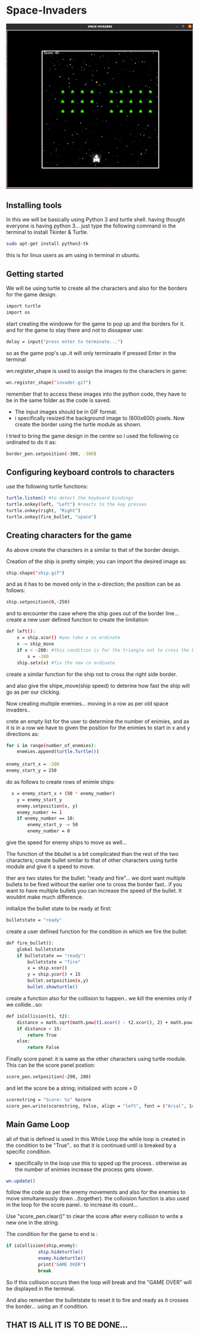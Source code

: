 # Space-Invaders

<p align="center"><img src="images/game.png"></p>

## Installing tools

In this we will be basically using Python 3 and turtle shell.
having thought everyone is having python 3... just type the following command in the terminal to install Tkinter & Turtle.
```bash
sudo apt-get install python3-tk
```
this is for linux users as am using in terminal in ubuntu.

## Getting started
We will be using turtle to create all the characters and also for the borders for the game design.

```bash
import turtle
import os
```
start creating the windoww for the game to pop up and the borders for it.
and for the game to stay there and not to dissapear use:
```bash
delay = input("press enter to terminate...")
```
so as the game pop's up..it will only terminaate if pressed Enter in the terminal

wn.register_shape is used to assign the images to the characters in game:
```bash
wn.register_shape("invader.gif")
```
remember that to access these images into the python code, they have to be in the same folder as the code is saved.

* The input images should be in GIF format.
* i specifically resized the background image to (600x600) pixels.
Now create the border using the turtle module as shown.

I tried to bring the game design in the centre so i used the following co ordinated to do it as:
```bash
border_pen.setposition(-300, -300)
```

## Configuring keyboard controls to characters

use the following turtle functions:
```bash
turtle.listen() #to detect the keyboard bindings
turtle.onkey(left, "Left") #reacts to the key presses
turtle.onkey(right, "Right")
turtle.onkey(fire_bullet, "space")
```

## Creating characters for the game

As above create the characters in a similar to that of the border design.

Creation of the ship is pretty simple; you can import the desired image as:
```bash
ship.shape("ship.gif")
```
and as it has to be moved only in the x-direction; the position can be as follows:
```bash
ship.setposition(0,-250)
```
and to encounter the case where the ship goes out of the border line... create a new user defined function to create the limitation:
```bash
def left():
	x = ship.xcor() #you take x co ordinate
	x -= ship_move
	if x < -280: #this condition is for the triangle not to cross the boundary
		x = -280
	ship.setx(x) #fix the new co ordinate
```
create a similar function for the ship not to cross the right side border.

and also give the shipe_move(ship speed) to deterine how fast the ship will go as per our clicking.

Now creating multiple enemies... moving in a row as per old space invaders..

crete an empty list for the user to determine the number of enimies, and as it is in a row we have to given the position for the enimies to start in x and y directions as:
```bash
for i in range(number_of_enemies):
	enemies.append(turtle.Turtle())

enemy_start_x = -200
enemy_start_y = 250
```
do as follows to create rows of enimie ships:
```bash
  x = enemy_start_x + (50 * enemy_number)
	y = enemy_start_y
	enemy.setposition(x, y)
	enemy_number += 1
	if enemy_number == 10:
		enemy_start_y -= 50
		enemy_number = 0
```
give the speed for enemy ships to move as well...

The function of the bbullet is a bit complicated than the rest of the two characters; create bullet similar to that of other characters using turtle module and give it a speed to move.

ther are two states for the bullet:
"ready and fire"... we dont want multiple bullets to be fired without the earlier one to cross the border fast.. if you want to have multiple bullets you can increase the speed of the bullet. It wouldnt make much difference.

initialize the bullet state to be ready at first:
```bash
bulletstate = "ready"
```
create a user defined function for the condition in which we fire the bullet:
```bash
def fire_bullet():
	global bulletstate
	if bulletstate == "ready":
		bulletstate = "fire"
		x = ship.xcor()
		y = ship.ycor() + 15
		bullet.setposition(x,y)
		bullet.showturtle()
```
create a function also for the collision to happen.. we kill the enemies only if we collide...so:
```bash
def isCollision(t1, t2):
	distance = math.sqrt(math.pow(t1.xcor() - t2.xcor(), 2) + math.pow(t1.ycor() - t2.ycor(),2))
	if distance < 15:
		return True
	else:
		return False
```
Finally score panel:
it is same as the other characters using turtle module.
This can be the score panel postion:
```bash
score_pen.setposition(-290, 280)
```
and let the score be a string; initialized with score = 0
```bash
scorestring = "Score: %s" %score
score_pen.write(scorestring, False, align = "left", font = ("Arial", 14, "normal"))
```
## Main Game Loop

all of that is defined is used in this While Loop
the while loop is created in the condition to be "True".. so that it is continued until is breaked by a specific condition.

* specifically in the loop use this to spped up the process.. otherwise as the number of enimies increase the process gets slower.
```bash
wn.update()
```
follow the code as per the enemy movements and also for the enemies to move simultaneously down ..(together).
the colloision function is also used in the loop for the score panel.. to increase its count...

Use "score_pen.clear()" to clear the score after every collision to write a new one in the string.

The condition for the game to end is :
```bash
if isCollision(ship,enemy):
			ship.hideturtle()
			enemy.hideturtle()
			print("GAME OVER")
			break
```
So if this collision occurs then the loop will break and the "GAME OVER" will be displayed in the terminal.

And also remember the bulletstate to reset it to fire and ready as it crosses the border... using an if condition.

## THAT IS ALL IT IS TO BE DONE...

  
